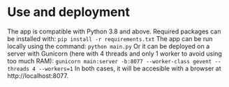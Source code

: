 
# Use and deployment

The app is compatible with Python 3.8 and above. Required packages can be installed with: 
```pip install -r requirements.txt```
The app can be run locally using the command:
```python main.py```
Or it can be deployed on a server with Gunicorn (here with 4 threads and only 1 worker to avoid using too much RAM):
```gunicorn main:server -b:8077 --worker-class gevent --threads 4 --workers=1```
In both cases, it will be accesible with a browser at http://localhost:8077.

